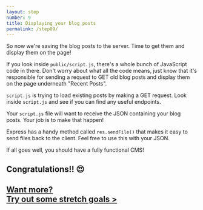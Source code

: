 ```yaml
---
layout: step
number: 9
title: Displaying your blog posts
permalink: /step09/
---
```



So now we're saving the blog posts to the server.  Time to get them and display them on the page!

If you look inside `public/script.js`, there's a whole bunch of JavaScript code in there.  Don't worry about what all the code means, just know that it's responsible for sending a request to GET old blog posts and display them on the page underneath "Recent Posts".

`script.js` is trying to load existing posts by making a GET request. Look inside `script.js` and see if you can find any useful endpoints.


Your `script.js` file will want to receive the JSON containing your blog posts.  Your job is to make that happen!

Express has a handy method called `res.sendFile()` that makes it easy to send files back to the client.  Feel free to use this with your JSON.


If all goes well, you should have a fully functional CMS!

## Congratulations!! 😍

## [**Want more? <br> Try out some stretch goals >**](/stretch-goals)
